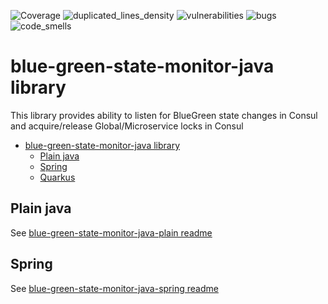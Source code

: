 ![Coverage](https://sonarcloud.io/api/project_badges/measure?metric=coverage&project=Netcracker_qubership-core-blue-green-state-monitor)
![duplicated_lines_density](https://sonarcloud.io/api/project_badges/measure?metric=duplicated_lines_density&project=Netcracker_qubership-core-blue-green-state-monitor)
![vulnerabilities](https://sonarcloud.io/api/project_badges/measure?metric=vulnerabilities&project=Netcracker_qubership-core-blue-green-state-monitor)
![bugs](https://sonarcloud.io/api/project_badges/measure?metric=bugs&project=Netcracker_qubership-core-blue-green-state-monitor)
![code_smells](https://sonarcloud.io/api/project_badges/measure?metric=code_smells&project=Netcracker_qubership-core-blue-green-state-monitor)

# blue-green-state-monitor-java library
This library provides ability to listen for BlueGreen state changes in Consul and acquire/release Global/Microservice locks in Consul

<!-- TOC -->
* [blue-green-state-monitor-java library](#blue-green-state-monitor-java-library)
  * [Plain java](#plain-java)
  * [Spring](#spring)
  * [Quarkus](#quarkus)
<!-- TOC -->

## Plain java
See [blue-green-state-monitor-java-plain readme](./blue-green-state-monitor-java/README.md)

## Spring
See [blue-green-state-monitor-java-spring readme](./blue-green-state-monitor-spring/README.md)

